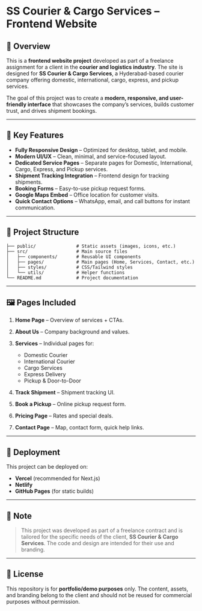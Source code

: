 

# **SS Courier & Cargo Services – Frontend Website**

## 📌 Overview

This is a **frontend website project** developed as part of a freelance assignment for a client in the **courier and logistics industry**.
The site is designed for **SS Courier & Cargo Services**, a Hyderabad-based courier company offering domestic, international, cargo, express, and pickup services.

The goal of this project was to create a **modern, responsive, and user-friendly interface** that showcases the company’s services, builds customer trust, and drives shipment bookings.

---

## 🎯 Key Features

* **Fully Responsive Design** – Optimized for desktop, tablet, and mobile.
* **Modern UI/UX** – Clean, minimal, and service-focused layout.
* **Dedicated Service Pages** – Separate pages for Domestic, International, Cargo, Express, and Pickup services.
* **Shipment Tracking Integration** – Frontend design for tracking shipments.
* **Booking Forms** – Easy-to-use pickup request forms.
* **Google Maps Embed** – Office location for customer visits.
* **Quick Contact Options** – WhatsApp, email, and call buttons for instant communication.

---

## 📂 Project Structure

```
├── public/               # Static assets (images, icons, etc.)
├── src/                  # Main source files
│   ├── components/       # Reusable UI components
│   ├── pages/            # Main pages (Home, Services, Contact, etc.)
│   ├── styles/           # CSS/Tailwind styles
│   └── utils/            # Helper functions
└── README.md             # Project documentation
```

---

## 🖼 Pages Included

1. **Home Page** – Overview of services + CTAs.
2. **About Us** – Company background and values.
3. **Services** – Individual pages for:

   * Domestic Courier
   * International Courier
   * Cargo Services
   * Express Delivery
   * Pickup & Door-to-Door
4. **Track Shipment** – Shipment tracking UI.
5. **Book a Pickup** – Online pickup request form.
6. **Pricing Page** – Rates and special deals.
7. **Contact Page** – Map, contact form, quick help links.

---


## 🚀 Deployment

This project can be deployed on:

* **Vercel** (recommended for Next.js)
* **Netlify**
* **GitHub Pages** (for static builds)

---

## 📌 Note

> This project was developed as part of a freelance contract and is tailored for the specific needs of the client, **SS Courier & Cargo Services**. The code and design are intended for their use and branding.

---

## 📄 License

This repository is for **portfolio/demo purposes** only.
The content, assets, and branding belong to the client and should not be reused for commercial purposes without permission.


